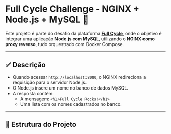 # Full Cycle Challenge - NGINX + Node.js + MySQL 🚀

Este projeto é parte do desafio da plataforma **[Full Cycle](https://fullcycle.com.br/)**, onde o objetivo é integrar uma aplicação **Node.js com MySQL**, utilizando o **NGINX como proxy reverso**, tudo orquestrado com Docker Compose.

---

## ✅ Descrição

- Quando acessar `http://localhost:8080`, o NGINX redireciona a requisição para o servidor Node.js.
- O Node.js insere um nome no banco de dados MySQL.
- A resposta contém:
  - A mensagem: `<h1>Full Cycle Rocks!</h1>`
  - Uma lista com os nomes cadastrados no banco.

---

## 🧱 Estrutura do Projeto


